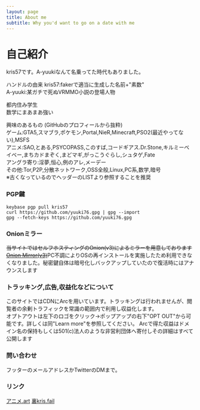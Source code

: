 ```yaml
---
layout: page
title: About me
subtitle: Why you'd want to go on a date with me
---
```


# 自己紹介

kris57です。A-yuukiなんて名乗ってた時代もありました。

ハンドルの由来 
kris57:fakerで適当に生成した名前+"素数"  
A-yuuki:某ガチで死ぬVRMMO小説の登場人物  

都内住み学生  
数学にまあまあ強い

興味のあるもの (GitHubのプロフィールから抜粋)  
ゲーム:GTA5,スマブラ,ポケモン,Portal,NieR,Minecraft,PSO2(最近やってない),MSFS  
アニメ:SAO,とある,PSYCOPASS,このすば,コードギアス.Dr.Stone,キルミーベイベー,まちカドまぞく,まどマギ,がっこうぐらし,シュタゲ,Fate  
アングラ寄り:淫夢,恒心,例のアレ,メーデー  
その他:Tor,P2P,分散ネットワーク,OSS全般,Linux,PC系,数学,暗号  
※古くなっているのでヘッダーのLISTより参照することを推奨

### PGP鍵

```shell
keybase pgp pull kris57
curl https://github.com/yuuki76.gpg | gpg --import
gpg --fetch-keys https://github.com/yuuki76.gpg
```

### Onionミラー

~~当サイトではセルフホスティングのOnion(v3)によるミラーを用意しております [Onion Mirror(v3)](http://kris57xeegb7q5mxrigcmnnjryrdkecfsjolya5m7jf6gyj3ff24hlyd.onion/)~~PC不調によりOSの再インストールを実施したため利用できなくなりました。秘密鍵自体は暗号化しバックアップしていたので復活時にはアナウンスします

### トラッキング,広告,収益化などについて

このサイトではCDNにArcを用いています。トラッキングは行われませんが、閲覧者の余剰トラフィックを常識の範囲内で利用し収益化します。  
オプトアウトは左下のロゴをクリック→ポップアップの右下"OPT OUT"から可能です。詳しくは同"Learn more"を参照してください。
Arcで得た収益はドメイン名の保持もしくは501\(c\)法人のような非営利団体へ寄付しその詳細はすべて公開します

### 問い合わせ

フッターのメールアドレスかTwitterのDMまで。

### リンク

[アニメ.art](https://%E3%82%A2%E3%83%8B%E3%83%A1.art)
[裏kris.fail](https://darknet.kris.fail)
